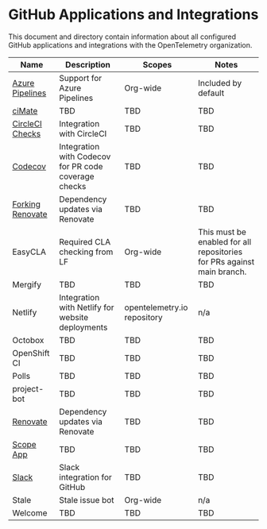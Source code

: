 # GitHub Applications and Integrations

This document and directory contain information about all configured GitHub
applications and integrations with the OpenTelemetry organization.

| Name             | Description                                          | Scopes                      | Notes                                                                  |
|------------------|------------------------------------------------------|-----------------------------|------------------------------------------------------------------------|
| [Azure Pipelines](https://github.com/apps/azure-pipelines)  | Support for Azure Pipelines                          | Org-wide                    | Included by default                                                    |
| [ciMate](https://github.com/apps/cimate)           | TBD                                                  | TBD                         | TBD                                                                    |
| [CircleCI Checks](https://github.com/apps/circleci-checks)  | Integration with CircleCI                            | TBD                         | TBD                                                                    |
| [Codecov](https://github.com/apps/codecov)          | Integration with Codecov for PR code coverage checks | TBD                         | TBD                                                                    |
| [Forking Renovate](https://github.com/apps/forking-renovate) | Dependency updates via Renovate                       | TBD                         | TBD                                                                    |
| EasyCLA          | Required CLA checking from LF                        | Org-wide                    | This must be enabled for all repositories for PRs against main branch. |
| Mergify          | TBD                                                  | TBD                         | TBD                                                                    |
| Netlify          | Integration with Netlify for website deployments     | opentelemetry.io repository | n/a                                                                    |
| Octobox          | TBD                                                  | TBD                         | TBD                                                                    |
| OpenShift CI     | TBD                                                  | TBD                         | TBD                                                                    |
| Polls            | TBD                                                  | TBD                         | TBD                                                                    |
| project-bot      | TBD                                                  | TBD                         | TBD                                                                    |
| [Renovate](https://github.com/apps/renovate)         | Dependency updates via Renovate                       | TBD                         | TBD                                                                    |
| [Scope App](https://github.com/apps/scope-app)        | TBD                                                  | TBD                         | TBD                                                                    |
| [Slack](https://github.com/apps/slack)            | Slack integration for GitHub                         | TBD                         | TBD                                                                    |
| Stale            | Stale issue bot                                      | Org-wide                    | n/a                                                                    |
| Welcome          | TBD                                                  | TBD                         | TBD                                                                    |